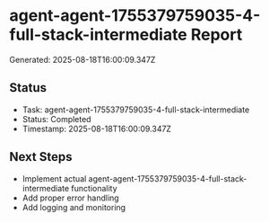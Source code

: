 # agent-agent-1755379759035-4-full-stack-intermediate Report

Generated: 2025-08-18T16:00:09.347Z

## Status
- Task: agent-agent-1755379759035-4-full-stack-intermediate
- Status: Completed
- Timestamp: 2025-08-18T16:00:09.347Z

## Next Steps
- Implement actual agent-agent-1755379759035-4-full-stack-intermediate functionality
- Add proper error handling
- Add logging and monitoring
